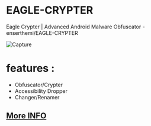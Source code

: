 # EAGLE-CRYPTER
Eagle Crypter | Advanced Android Malware Obfuscator - enserthemi/EAGLE-CRYPTER

![Capture](https://github.com/mev438/Eagle-Crypter/assets/174119776/09433265-c185-4af0-835e-b755622eda67)

# features :

- Obfuscator/Crypter
- Accessibility Dropper
- Changer/Renamer

## [More INFO](https://t.me/ALIENDOT)
